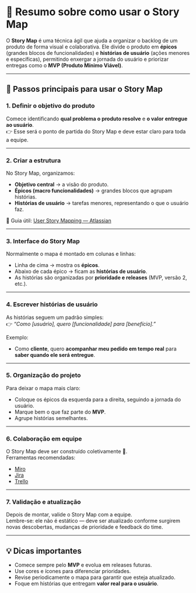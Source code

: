 # 📌 Resumo sobre como usar o Story Map  

O **Story Map** é uma técnica ágil que ajuda a organizar o backlog de um produto de forma visual e colaborativa. Ele divide o produto em **épicos** (grandes blocos de funcionalidades) e **histórias de usuário** (ações menores e específicas), permitindo enxergar a jornada do usuário e priorizar entregas como o **MVP (Produto Mínimo Viável)**.  

---

## 🚀 Passos principais para usar o Story Map  

### 1. Definir o objetivo do produto  
Comece identificando **qual problema o produto resolve** e **o valor entregue ao usuário**.  
👉 Esse será o ponto de partida do Story Map e deve estar claro para toda a equipe.  

---

### 2. Criar a estrutura  
No Story Map, organizamos:  

- **Objetivo central** → a visão do produto.  
- **Épicos (macro funcionalidades)** → grandes blocos que agrupam histórias.  
- **Histórias de usuário** → tarefas menores, representando o que o usuário faz.  

🔗 Guia útil: [User Story Mapping — Atlassian](https://www.atlassian.com/agile/user-story-mapping)  

---

### 3. Interface do Story Map  
Normalmente o mapa é montado em colunas e linhas:  

- Linha de cima → mostra os **épicos**.  
- Abaixo de cada épico → ficam as **histórias de usuário**.  
- As histórias são organizadas por **prioridade e releases** (MVP, versão 2, etc.).  

---

### 4. Escrever histórias de usuário  
As histórias seguem um padrão simples:  
👉 *“Como [usuário], quero [funcionalidade] para [benefício].”*  

Exemplo:  
- Como **cliente**, quero **acompanhar meu pedido em tempo real** para **saber quando ele será entregue**.  

---

### 5. Organização do projeto  
Para deixar o mapa mais claro:  
- Coloque os épicos da esquerda para a direita, seguindo a jornada do usuário.  
- Marque bem o que faz parte do **MVP**.  
- Agrupe histórias semelhantes.  

---

### 6. Colaboração em equipe  
O Story Map deve ser construído coletivamente 🤝.  
Ferramentas recomendadas:  
- [Miro](https://miro.com/)  
- [Jira](https://www.atlassian.com/software/jira)  
- [Trello](https://trello.com/)  

---

### 7. Validação e atualização  
Depois de montar, valide o Story Map com a equipe.  
Lembre-se: ele não é estático — deve ser atualizado conforme surgirem novas descobertas, mudanças de prioridade e feedback do time.  

---

## 💡 Dicas importantes  
- Comece sempre pelo **MVP** e evolua em releases futuras.  
- Use cores e ícones para diferenciar prioridades.  
- Revise periodicamente o mapa para garantir que esteja atualizado.  
- Foque em histórias que entregam **valor real para o usuário**.  

